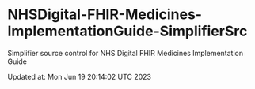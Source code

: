 # NHSDigital-FHIR-Medicines-ImplementationGuide-SimplifierSrc  
Simplifier source control for NHS Digital FHIR Medicines Implementation Guide  


Updated at: Mon Jun 19 20:14:02 UTC 2023
